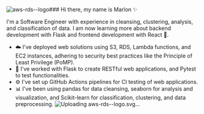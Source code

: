 ![aws-rds--logo](https://github.com/Marlondot/Marlondot/assets/80053997/5605327a-8294-47c7-a93f-3d8b97a8d734)### Hi there, my name is Marlon ✨

I'm a Software Engineer with experience in cleansing, clustering, analysis, and classification of data. I am now learning more about backend development with Flask and frontend development with React 🌱.

- ☁️ I've deployed web solutions using S3, RDS, Lambda functions, and EC2 instances, adhering to security best practices like the Principle of Least Privilege (PoMP).
- 🛞 I've worked with Flask to create RESTful web applications, and Pytest to test functionalities.
- ⚙️ I've set up GitHub Actions pipelines for CI testing of web applications.
- 📊 I've been using pandas for data cleansing, seaborn for analysis and visualization, and Scikit-learn for classification, clustering, and data preprocessing.
![Upload<svg height="200" viewBox="0 0 200 200" width="200" xmlns="http://www.w3.org/2000/svg" xmlns:xlink="http://www.w3.org/1999/xlink"><linearGradient id="a" gradientTransform="matrix(-2.666667 0 0 -2.666667 -2434.666667 130.666667)" gradientUnits="userSpaceOnUse" x1="-897.469971" x2="-1003.539978" y1="-41.529999" y2="64.540001"><stop offset="0" stop-color="#2e27ad"/><stop offset="1" stop-color="#527fff"/></linearGradient><path d="m0 0h200v200h-200z" fill="url(#a)"/><g fill="#fff"><path d="m129.199219 75.28125c0-7.734375-15.171875-11.308594-29.332031-11.308594-14.160157 0-29.332032 3.574219-29.332032 11.308594-.011718.386719.03125.773438.132813 1.144531v48.132813c-.132813 8 15.066406 11.414062 29.332031 11.414062s29.332031-3.519531 29.332031-11.253906v-49.4375zm-29.277344-5.949219c15.542969 0 24 4.242188 24 5.976563 0 1.730468-8.402344 5.972656-24 5.972656-15.601563 0-24-4.214844-24-5.972656 0-1.761719 8.453125-5.976563 24-5.976563zm24 55.414063c0 1.707031-8.429687 5.921875-24 5.921875-15.574219 0-24-4.214844-24-5.921875v-8.425782c5.625 3.066407 15.066406 4.53125 24 4.53125 8.929687 0 18.292969-1.4375 24-4.453124zm0-15.171875c0 1.707031-8.402344 5.972656-24 5.972656-15.601563 0-24-4.265625-24-5.972656h.078125v-10.1875c5.625 3.039062 15.066406 4.507812 24 4.507812s18.292969-1.441406 24-4.453125zm0-16.988281c0 1.734374-8.402344 6-24 6-15.601563 0-24-4.265626-24-6h.078125v-10.398438c5.679688 3.011719 15.011719 4.398438 24 4.398438s18.425781-1.4375 24-4.507813zm0 0"/><path d="m42.425781 161.359375h17.574219v5.332031h-24c-1.472656 0-2.667969-1.191406-2.667969-2.664062v-24h5.335938v17.519531l20-19.972656 3.730469 3.757812zm0 0"/><path d="m166.667969 140.027344v24c0 1.472656-1.195313 2.664062-2.667969 2.664062h-24v-5.332031h17.574219l-19.707031-19.757813 3.757812-3.734374 19.707031 19.679687v-17.519531zm0 0"/><path d="m166.667969 36.027344v24h-5.335938v-17.601563l-19.707031 19.707031-3.757812-3.757812 19.679687-19.683594h-17.546875v-5.332031h24c1.472656 0 2.667969 1.195313 2.667969 2.667969zm0 0"/><path d="m62.398438 58.667969-3.730469 3.730469-20-19.972657v17.546875h-5.335938v-24c0-1.472656 1.195313-2.664062 2.667969-2.664062h24v5.332031h-17.574219zm0 0"/><path d="m59.09375 123.894531c-16.292969-5.867187-25.628906-14.828125-25.628906-24.5625 0-9.730469 9.335937-18.664062 25.628906-24.558593l1.8125 5.011718c-13.839844 4.988282-22.105469 12.292969-22.105469 19.546875 0 7.253907 8.265625 14.5625 22.105469 19.546875zm0 0"/><path d="m139.414062 124.480469-1.707031-5.066407c14.800781-4.988281 23.625-12.507812 23.625-20.082031 0-7.570312-8.824219-15.09375-23.625-20.105469l1.707031-5.039062c17.304688 5.8125 27.253907 15.039062 27.253907 25.144531 0 10.109375-9.949219 19.28125-27.253907 25.148438zm0 0"/></g></svg>ing aws-rds--logo.svg…]()

 
<!--
**Marlondot/Marlondot** is a ✨ _special_ ✨ repository because its `README.md` (this file) appears on your GitHub profile.

Here are some ideas to get you started:

- 🔭 I’m currently working on ...
- 🌱 I’m currently learning ...
- 👯 I’m looking to collaborate on ...
- 🤔 I’m looking for help with ...
- 💬 Ask me about ...
- 📫 How to reach me: ...
- 😄 Pronouns: ...
- ⚡ Fun fact: ...
-->
